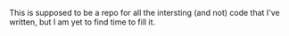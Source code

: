 This is supposed to be a repo for all the intersting (and not) code that I've written, but I am yet to find time to 
fill it.
